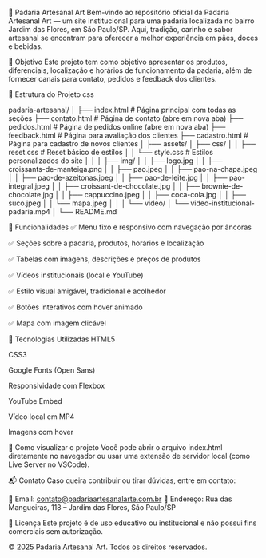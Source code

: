 🍞 Padaria Artesanal Art
Bem-vindo ao repositório oficial da Padaria Artesanal Art — um site institucional para uma padaria localizada no bairro Jardim das Flores, em São Paulo/SP. Aqui, tradição, carinho e sabor artesanal se encontram para oferecer a melhor experiência em pães, doces e bebidas.

📌 Objetivo
Este projeto tem como objetivo apresentar os produtos, diferenciais, localização e horários de funcionamento da padaria, além de fornecer canais para contato, pedidos e feedback dos clientes.

📁 Estrutura do Projeto
css

padaria-artesanal/
│
├── index.html                # Página principal com todas as seções
├── contato.html              # Página de contato (abre em nova aba)
├── pedidos.html              # Página de pedidos online (abre em nova aba)
├── feedback.html             # Página para avaliação dos clientes
├── cadastro.html             # Página para cadastro de novos clientes
│
├── assets/
│   ├── css/
│   │   ├── reset.css         # Reset básico de estilos
│   │   └── style.css         # Estilos personalizados do site
│   │
│   ├── img/
│   │   ├── logo.jpg
│   │   ├── croissants-de-manteiga.png
│   │   ├── pao.jpeg
│   │   ├── pao-na-chapa.jpeg
│   │   ├── pao-de-azeitonas.jpeg
│   │   ├── pao-de-leite.jpg
│   │   ├── pao-integral.jpeg
│   │   ├── croissant-de-chocolate.jpg
│   │   ├── brownie-de-chocolate.jpg
│   │   ├── cappuccino.jpeg
│   │   ├── coca-cola.jpg
│   │   ├── suco.jpeg
│   │   └── mapa.jpeg
│   │
│   └── video/
│       └── video-institucional-padaria.mp4
│
└── README.md        
         
🔗 Funcionalidades
✅ Menu fixo e responsivo com navegação por âncoras

✅ Seções sobre a padaria, produtos, horários e localização

✅ Tabelas com imagens, descrições e preços de produtos

✅ Vídeos institucionais (local e YouTube)

✅ Estilo visual amigável, tradicional e acolhedor

✅ Botões interativos com hover animado

✅ Mapa com imagem clicável

🎨 Tecnologias Utilizadas
HTML5

CSS3

Google Fonts (Open Sans)

Responsividade com Flexbox

YouTube Embed

Vídeo local em MP4

Imagens com hover

🚀 Como visualizar o projeto
Você pode abrir o arquivo index.html diretamente no navegador ou usar uma extensão de servidor local (como Live Server no VSCode).

📬 Contato
Caso queira contribuir ou tirar dúvidas, entre em contato:

📧 Email: contato@padariaartesanalarte.com.br
📍 Endereço: Rua das Mangueiras, 118 – Jardim das Flores, São Paulo/SP

📝 Licença
Este projeto é de uso educativo ou institucional e não possui fins comerciais sem autorização.

© 2025 Padaria Artesanal Art. Todos os direitos reservados.


